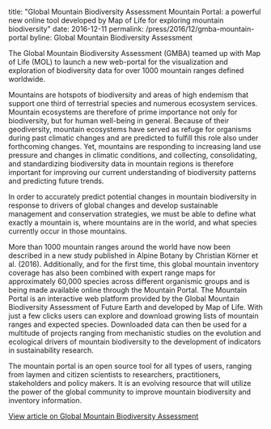 title: "Global Mountain Biodiversity Assessment Mountain Portal: a powerful new online tool developed by Map of Life for exploring mountain biodiversity"
date: 2016-12-11
permalink: /press/2016/12/gmba-mountain-portal
byline: Global Mountain Biodiversity Assessment

The Global Mountain Biodiversity Assessment (GMBA) teamed up with Map of Life (MOL) to launch a new web-portal for the 
visualization and exploration of biodiversity data for over 1000 mountain ranges defined worldwide.

Mountains are hotspots of biodiversity and areas of high endemism that support one third of terrestrial species and 
numerous ecosystem services. Mountain ecosystems are therefore of prime importance not only for biodiversity, but for 
human well-being in general. Because of their geodiversity, mountain ecosystems have served as refuge for organisms 
during past climatic changes and are predicted to fulfill this role also under forthcoming changes. Yet, mountains are 
responding to increasing land use pressure and changes in climatic conditions, and collecting, consolidating, and 
standardizing biodiversity data in mountain regions is therefore important for improving our current understanding of 
biodiversity patterns and predicting future trends.

In order to accurately predict potential changes in mountain biodiversity in response to drivers of global changes and 
develop sustainable management and conservation strategies, we must be able to define what exactly a mountain is, 
where mountains are in the world, and what species currently occur in those mountains.

More than 1000 mountain ranges around the world have now been described in a new study published in Alpine Botany by 
Christian Körner et al. (2016). Additionally, and for  the first time, this global mountain inventory coverage has 
also been combined with expert range maps for approximately 60,000 species across different organismic groups and is 
being made available online through the Mountain Portal. The Mountain Portal is an interactive web platform provided 
by the Global Mountain Biodiversity Assessment of Future Earth and developed by Map of Life. With just a few clicks 
users can explore and download growing lists of mountain ranges and expected species. Downloaded data can then be used 
for a multitude of projects ranging from mechanistic studies on the evolution and ecological drivers of mountain 
biodiversity to the development of indicators in sustainability research. 

The mountain portal is an open source tool for all types of users, ranging from laymen and citizen scientists to 
researchers, practitioners, stakeholders and policy makers. It is an evolving resource that will utilize the power of 
the global community to improve mountain biodiversity and inventory information.

[View article on Global Mountain Biodiversity Assessment](http://www.gmba.unibe.ch/about_us/news_archive/2016___12___11/)
